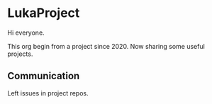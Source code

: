 # LukaProject

Hi everyone.

This org begin from a project since 2020. Now sharing some useful projects.

## Communication

Left issues in project repos.

